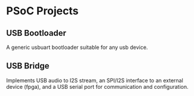 # PSoC Projects

## USB Bootloader
A generic usbuart bootloader suitable for any usb device.

## USB Bridge
Implements USB audio to I2S stream, an SPI/I2S interface to an external device (fpga), and a USB serial port for communication and configuration.
